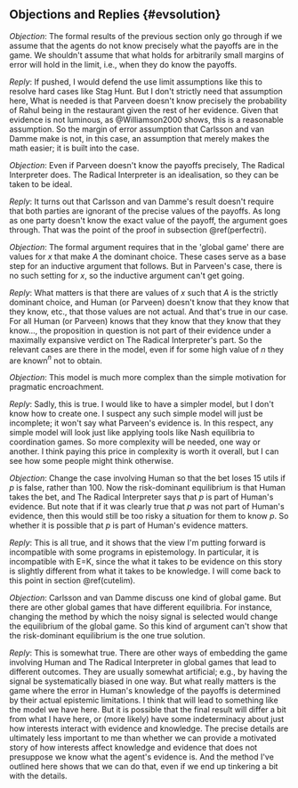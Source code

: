 ## Objections and Replies {#evsolution}

*Objection*: The formal results of the previous section only go through if we assume that the agents do not know precisely what the payoffs are in the game. We shouldn't assume that what holds for arbitrarily small margins of error will hold in the limit, i.e., when they do know the payoffs.

*Reply*: If pushed, I would defend the use limit assumptions like this to resolve hard cases like Stag Hunt. But I don't strictly need that assumption here, What is needed is that Parveen doesn't know precisely the probability of Rahul being in the restaurant given the rest of her evidence. Given that evidence is not luminous, as @Williamson2000 shows, this is a reasonable assumption. So the margin of error assumption that Carlsson and van Damme make is not, in this case, an assumption that merely makes the math easier; it is built into the case.

*Objection*: Even if Parveen doesn't know the payoffs precisely, The Radical Interpreter does. The Radical Interpreter is an idealisation, so they can be taken
to be ideal.

*Reply*: It turns out that Carlsson and van Damme's result doesn't require that both parties are ignorant of the precise values of the payoffs. As long as one party doesn't know the exact value of the payoff, the argument goes through. That was the point of the proof in subsection \@ref(perfectri).

*Objection*: The formal argument requires that in the 'global game' there are values for $x$ that make $A$ the dominant choice. These cases serve as a base step for an inductive argument that follows. But in Parveen's case, there is no such setting for $x$, so the inductive argument can't get going.

*Reply*: What matters is that there are values of $x$ such that $A$ is the strictly dominant choice, and Human (or Parveen) doesn't know that they know that they know, etc., that those values are not actual. And that's true in our case. For all Human (or Parveen) knows that they know that they know that they know..., the proposition in question is not part of their evidence under a maximally expansive verdict on The Radical Interpreter's part. So the relevant cases are there in the model, even if for some high value of $n$ they are known$^n$ not to obtain.

*Objection*: This model is much more complex than the simple motivation for pragmatic encroachment.

*Reply*: Sadly, this is true. I would like to have a simpler model, but I don't know how to create one. I suspect any such simple model will just be incomplete; it won't say what Parveen's evidence is. In this respect, any simple model will look just like applying tools like Nash equilibria to coordination games. So more complexity will be needed, one way or another. I think paying this price in complexity is worth it overall, but I can see how some people might think otherwise.

*Objection*: Change the case involving Human so that the bet loses 15 utils if *p* is false, rather than 100. Now the risk-dominant equilibrium is that Human takes the bet, and The Radical Interpreter says that *p* is part of Human's evidence. But note that if it was clearly true that *p* was not part of Human's evidence, then this would still be too risky a situation for them to know *p*. So whether it is possible that *p* is part of Human's evidence matters.

*Reply*: This is all true, and it shows that the view I'm putting forward is incompatible with some programs in epistemology. In particular, it is incompatible with E=K, since the what it takes to be evidence on this story is slightly different from what it takes to be knowledge. I will come back to this point in section \@ref(cutelim).

*Objection*: Carlsson and van Damme discuss one kind of global game. But there are other global games that have different equilibria. For instance, changing the method by which the noisy signal is selected would change the equilibrium of the global game. So this kind of argument can't show that the risk-dominant equilibrium is the one true solution.

*Reply*: This is somewhat true. There are other ways of embedding the game involving Human and The Radical Interpreter in global games that lead to different outcomes. They are usually somewhat artificial; e.g., by having the signal be systematically biased in one way. But what really matters is the game where the error in Human's knowledge of the payoffs is determined by their actual epistemic limitations. I think that will lead to something like the model we have here. But it is possible that the final result will differ a bit from what I have here, or (more likely) have some indeterminacy about just how interests interact with evidence and knowledge. The precise details are ultimately less important to me than whether we can provide a motivated story of how interests affect knowledge and evidence that does not presuppose we know what the agent's evidence is. And the method I've outlined here shows that we can do that, even if we end up tinkering a bit with the details.
